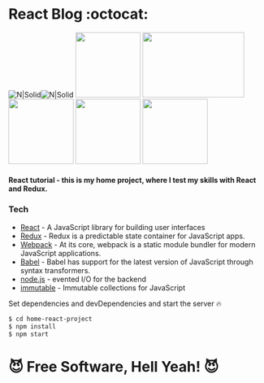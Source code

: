 # React Blog :octocat:

![N|Solid](https://cdn2.iconfinder.com/data/icons/designer-skills/128/code-programming-javascript-software-develop-command-language-128.png)![N|Solid](https://cdn4.iconfinder.com/data/icons/logos-3/600/React.js_logo-128.png)
<img src="https://raw.githubusercontent.com/reactjs/redux/master/logo/logo.png" data-canonical-src="https://raw.githubusercontent.com/reactjs/redux/master/logo/logo.png" width="128" height="128" />
<img src="https://raw.githubusercontent.com/babel/logo/master/babel.png" data-canonical-src="https://raw.githubusercontent.com/babel/logo/master/babel.png" width="200" height="128" />
<img src="https://d2eip9sf3oo6c2.cloudfront.net/tags/images/000/000/339/full/immutable.png" data-canonical-src="https://d2eip9sf3oo6c2.cloudfront.net/tags/images/000/000/339/full/immutable.png" width="128" height="128" />
<img src="https://camo.githubusercontent.com/b6ba9075a54c192efc59bba53c92e7c23ec8cfe8/68747470733a2f2f63646e2e7261776769742e636f6d2f67696c626172626172612f6c6f676f732f653762316463323636366333646162653663313237366162643061373637623665626436616634332f6c6f676f732f6e6f64656a732d69636f6e2e737667" data-canonical-src="https://camo.githubusercontent.com/b6ba9075a54c192efc59bba53c92e7c23ec8cfe8/68747470733a2f2f63646e2e7261776769742e636f6d2f67696c626172626172612f6c6f676f732f653762316463323636366333646162653663313237366162643061373637623665626436616634332f6c6f676f732f6e6f64656a732d69636f6e2e737667" width="128" height="128" />
<img src="https://camo.githubusercontent.com/d18f4a7a64244f703efcb322bf298dcb4ca38856/68747470733a2f2f7765627061636b2e6a732e6f72672f6173736574732f69636f6e2d7371756172652d6269672e737667" data-canonical-src="https://camo.githubusercontent.com/d18f4a7a64244f703efcb322bf298dcb4ca38856/68747470733a2f2f7765627061636b2e6a732e6f72672f6173736574732f69636f6e2d7371756172652d6269672e737667" width="128" height="128" />

#### React tutorial - this is my home project, where I test my skills with React and Redux.

### Tech
* [React](https://reactjs.org/) - A JavaScript library for building user interfaces 
* [Redux](https://redux.js.org/) - Redux is a predictable state container for JavaScript apps.
* [Webpack](https://webpack.js.org/concepts/) - At its core, webpack is a static module bundler for modern JavaScript applications.
*  [Babel](https://www.google.ru/url?sa=t&rct=j&q=&esrc=s&source=web&cd=1&ved=0ahUKEwiO5tDe_OHXAhXiKJoKHbv2D5kQFggnMAA&url=https%3A%2F%2Fbabeljs.io%2F&usg=AOvVaw0h9OdJQHZ6TcgcMH6KMOX1) - Babel has support for the latest version of JavaScript through syntax transformers.
* [node.js]() - evented I/O for the backend
* [immutable](https://facebook.github.io/immutable-js/) - Immutable collections for JavaScript


Set dependencies and devDependencies and start the server :fire:

```sh
$ cd home-react-project
$ npm install 
$ npm start
```

# **:smiling_imp: Free Software, Hell Yeah! :smiling_imp:**

